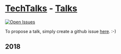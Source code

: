 [TechTalks] - [Talks]
================
 [![Open Issues](https://img.shields.io/github/issues/GlobalTechTalks/talks.svg)](https://github.com/GlobalTechTalks/Talks/issues?q=is%3Aopen+)

To propose a talk, simply create a github issue [here][new-talk-proposal]. :-)

## 2018

[TechTalks]: https://pydelhi.org/
[Talks]: https://pydelhi.org/talks/
[new-talk-proposal]: https://github.com/GlobalTechTalks/Talks/issues/new?title=Proposal:%20%3Ctitle%3E&body=%3Cdescription%3E
